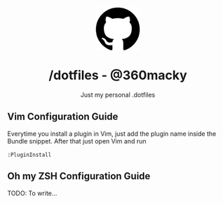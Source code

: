<p align="center">
  <img
    src=".github/github.png"
    align="center"
    width="100"
    alt=".dotfiles"
    title=".dotfiles"
  />
  <h1 align="center">/dotfiles - @360macky</h1>
</p>

<p align="center">
  Just my personal .dotfiles
</p>

## Vim Configuration Guide
Everytime you install a plugin in Vim, just add the plugin name inside the Bundle snippet.
After that just open Vim and run
```console
:PluginInstall
```

## Oh my ZSH Configuration Guide
TODO: To write...
